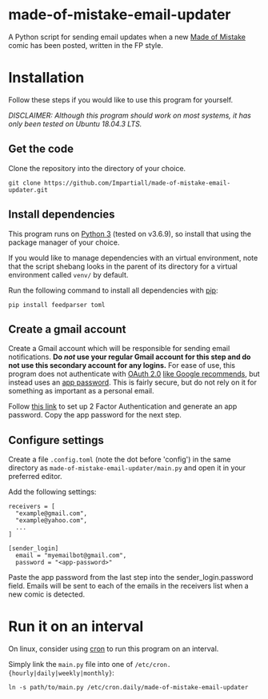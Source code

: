 # made-of-mistake-email-updater
A Python script for sending email updates when a new [Made of Mistake](https://madeofmistake.com) comic has been posted, written in the FP style.

# Installation
Follow these steps if you would like to use this program for yourself.

*DISCLAIMER: Although this program should work on most systems, it has only been tested on Ubuntu 18.04.3 LTS.*

## Get the code
Clone the repository into the directory of your choice.
```
git clone https://github.com/Impartiall/made-of-mistake-email-updater.git
```

## Install dependencies
This program runs on [Python 3](https://python.org) (tested on v3.6.9), so install that using the package manager of your choice.

If you would like to manage dependencies with an virtual environment, note that the script shebang looks in the parent of its directory for a virtual environment called `venv/` by default.

Run the following command to install all dependencies with [pip](https://pypi.org/project/pip/):
```
pip install feedparser toml
```

## Create a gmail account
Create a Gmail account which will be responsible for sending email notifications. **Do *not* use your regular Gmail account for this step and do not use this secondary account for any logins.** For ease of use, this program does not authenticate with [OAuth 2.0](https://www.oauth.com/) [like Google recommends](https://developers.google.com/identity/protocols/oauth2), but instead uses an [app password](https://support.google.com/accounts/answer/185833). This is fairly secure, but do not rely on it for something as important as a personal email.

Follow [this link](https://support.google.com/accounts/answer/185833) to set up 2 Factor Authentication and generate an app password. Copy the app password for the next step.

## Configure settings
Create a file `.config.toml` (note the dot before 'config') in the same directory as `made-of-mistake-email-updater/main.py` and open it in your preferred editor.

Add the following settings:
```
receivers = [
  "example@gmail.com",
  "example@yahoo.com",
  ...
]

[sender_login]
  email = "myemailbot@gmail.com",
  password = "<app-password>"
```

Paste the app password from the last step into the sender_login.password field.
Emails will be sent to each of the emails in the receivers list when a new comic is detected.

# Run it on an interval
On linux, consider using [cron](https://www.man7.org/linux/man-pages/man8/cron.8.html) to run this program on an interval.

Simply link the `main.py` file into one of `/etc/cron.{hourly|daily|weekly|monthly}`:
```
ln -s path/to/main.py /etc/cron.daily/made-of-mistake-email-updater
```
